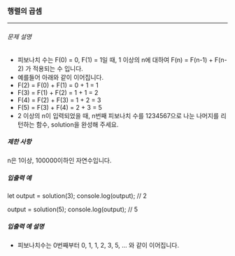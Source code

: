 ### 행렬의 곱셈

---

###### 문제 설명

- 피보나치 수는 F(0) = 0, F(1) = 1일 때, 1 이상의 n에 대하여 F(n) = F(n-1) + F(n-2) 가 적용되는 수 입니다.
- 예를들어 아래와 같이 이어집니다.
- F(2) = F(0) + F(1) = 0 + 1 = 1
- F(3) = F(1) + F(2) = 1 + 1 = 2
- F(4) = F(2) + F(3) = 1 + 2 = 3
- F(5) = F(3) + F(4) = 2 + 3 = 5
- 2 이상의 n이 입력되었을 때, n번째 피보나치 수를 1234567으로 나눈 나머지를 리턴하는 함수, solution을 완성해 주세요.

##### 제한 사항

n은 1이상, 100000이하인 자연수입니다.

##### 입출력 예

let output = solution(3);
console.log(output); // 2

output = solution(5);
console.log(output); // 5

##### 입출력 예 설명

- 피보나치수는 0번째부터 0, 1, 1, 2, 3, 5, ... 와 같이 이어집니다.
